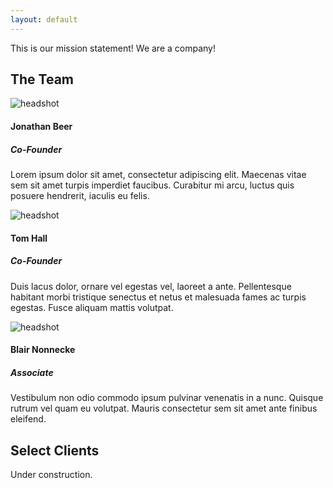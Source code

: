 ```yaml
---
layout: default
---
```

This is our mission statement! We are a company!

## The Team
<div class="media">
  <img src="http://placehold.it/80x80" alt="headshot" />
  <div class="media-body">
    <h4>Jonathan Beer</h4>
    <h5>Co-Founder</h5>
    <p>
      Lorem ipsum dolor sit amet, consectetur adipiscing elit. Maecenas vitae sem sit amet turpis imperdiet faucibus. Curabitur mi 
      arcu, luctus quis posuere hendrerit, iaculis eu felis.
    </p>
  </div>
</div>
<div class="media">
  <img src="http://placehold.it/80x80" alt="headshot" />
  <h4>Tom Hall</h4>
  <h5>Co-Founder</h5>
  <p>
    Duis lacus dolor, ornare vel egestas vel, laoreet a ante. Pellentesque habitant morbi tristique senectus et netus et malesuada 
    fames ac turpis egestas. Fusce aliquam mattis volutpat.
  </p>
</div>
<div class="media">
  <img src="http://placehold.it/80x80" alt="headshot" />
  <h4>Blair Nonnecke</h4>
  <h5>Associate</h5>
  <p>
    Vestibulum non odio commodo ipsum pulvinar venenatis in a nunc. Quisque rutrum vel quam eu volutpat. Mauris consectetur sem sit 
    amet ante finibus eleifend.
  </p>
</div>

## Select Clients
Under construction.
